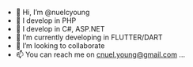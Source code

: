 - 👋 Hi, I’m @nuelcyoung
- 👀 I develop in PHP
- 👀 I develop in C#, ASP.NET
- 🌱 I’m currently developing in FLUTTER/DART 
- 💞️ I’m looking to collaborate
- 📫 You can reach me on cnuel.young@gmail.com ...

<!---
nuelcyoung/nuelcyoung is a ✨ special ✨ repository because its `README.md` (this file) appears on your GitHub profile.
You can click the Preview link to take a look at your changes.
--->
